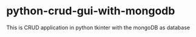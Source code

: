 # python-crud-gui-with-mongodb
This is CRUD application in python tkinter with the mongoDB as database
